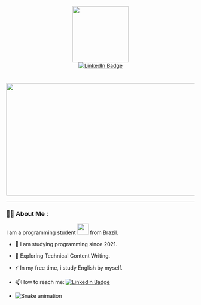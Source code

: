 <div id="header" align="center">
  <img src="https://media.giphy.com/media/EcqCKYnrHiAgwpGqme/giphy.gif" width="150"/>
</div>

<div id="header" align="center">
  <a href="https://www.linkedin.com/in/ana-lydia-moreira-6a79571a6/">
    <img src="https://img.shields.io/badge/LinkedIn-purple?style=for-the-badge&logo=linkedin&logoColor=white" alt="LinkedIn Badge"/>
  </a>
</div>
<div id="badges" align="center">
 <img src="https://komarev.com/ghpvc/?username=your-github-analydiamoreira&style=flat-square&color=yellow" alt=""/>
</div>

<h1>
</h1>

<div align="center">
  <img src="https://media.giphy.com/media/L1R1tvI9svkIWwpVYr/giphy.gif" width="600" height="300"/>
</div>


---

### :woman_technologist: About Me :

I am a programming student <img src="https://media.giphy.com/media/SYHz66JfYHbBtZXjHy/giphy.gif" width="30"> from Brazil.

- :telescope: I am studying programming since 2021.

- :seedling: Exploring Technical Content Writing.

- :zap: In my free time, i study English by myself.

- :mailbox:How to reach me: [![Linkedin Badge](https://img.shields.io/badge/-LinkedIn-blue?style=flat&logo=Linkedin&logoColor=white)](https://www.linkedin.com/in/ana-lydia-moreira-6a79571a6/)  
- ![Snake animation](https://github.com/analydiamoreira/analydiamoreira/blob/output/github-contribution-grid-snake.svg)
